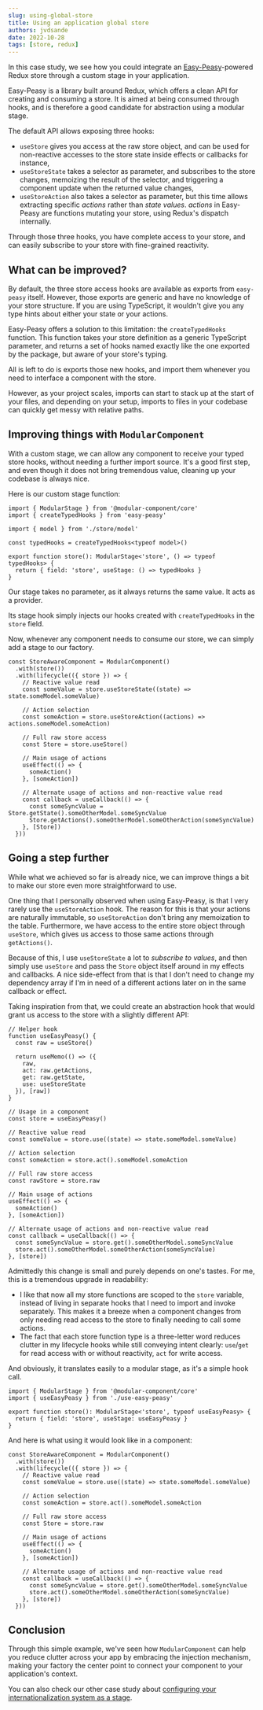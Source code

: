 ```yaml
---
slug: using-global-store
title: Using an application global store
authors: jvdsande
date: 2022-10-28
tags: [store, redux]
---
```


In this case study, we see how you could integrate an [Easy-Peasy](https://easy-peasy.vercel.app/)-powered Redux store through
a custom stage in your application.

<!--truncate-->

Easy-Peasy is a library built around Redux, which offers a clean API for creating and consuming a store. 
It is aimed at being consumed through hooks, and is therefore a good candidate for abstraction using a modular stage.

The default API allows exposing three hooks:

- `useStore` gives you access at the raw store object, and can be used for non-reactive accesses to the store state 
  inside effects or callbacks for instance,
- `useStoreState` takes a selector as parameter, and subscribes to the store changes, memoizing the result of the 
  selector, and triggering a component update when the returned value changes,
- `useStoreAction` also takes a selector as parameter, but this time allows extracting specific _actions_ rather than _state values_.
  _actions_ in Easy-Peasy are functions mutating your store, using Redux's dispatch internally.

Through those three hooks, you have complete access to your store, and can easily subscribe to your store with fine-grained
reactivity.

## What can be improved?

By default, the three store access hooks are available as exports from `easy-peasy` itself. However, those exports are 
generic and have no knowledge of your store structure. If you are using TypeScript, it wouldn't give you any type hints
about either your state or your actions.

Easy-Peasy offers a solution to this limitation: the `createTypedHooks` function. This function takes your store definition 
as a generic TypeScript parameter, and returns a set of hooks named exactly like the one exported by the package, but 
aware of your store's typing.

All is left to do is exports those new hooks, and import them whenever you need to interface a component with the store.

However, as your project scales, imports can start to stack up at the start of your files, and depending on your setup, 
imports to files in your codebase can quickly get messy with relative paths.

## Improving things with `ModularComponent`

With a custom stage, we can allow any component to receive your typed store hooks, without needing a further import source.
It's a good first step, and even though it does not bring tremendous value, cleaning up your codebase is always nice.

Here is our custom stage function:

```tsx 
import { ModularStage } from '@modular-component/core'
import { createTypedHooks } from 'easy-peasy'

import { model } from './store/model'

const typedHooks = createTypedHooks<typeof model>()

export function store(): ModularStage<'store', () => typeof typedHooks> {
  return { field: 'store', useStage: () => typedHooks }
}
```

Our stage takes no parameter, as it always returns the same value. It acts as a provider.

Its stage hook simply injects our hooks created with `createTypedHooks` in the `store` field.

Now, whenever any component needs to consume our store, we can simply add
a stage to our factory.

```tsx
const StoreAwareComponent = ModularComponent()
  .with(store())
  .with(lifecycle(({ store }) => {
    // Reactive value read
    const someValue = store.useStoreState((state) => state.someModel.someValue)
    
    // Action selection
    const someAction = store.useStoreAction((actions) => actions.someModel.someAction)
    
    // Full raw store access
    const Store = store.useStore()
    
    // Main usage of actions
    useEffect(() => {
      someAction()
    }, [someAction])
    
    // Alternate usage of actions and non-reactive value read
    const callback = useCallback(() => {
      const someSyncValue = Store.getState().someOtherModel.someSyncValue
      Store.getActions().someOtherModel.someOtherAction(someSyncValue)
    }, [Store])
  }))
```

## Going a step further

While what we achieved so far is already nice, we can improve things a bit to make our store even more straightforward to use.

One thing that I personally observed when using Easy-Peasy, is that I very rarely use the `useStoreAction` hook. The reason
for this is that your actions are naturally immutable, so `useStoreAction` don't bring any memoization to the table. Furthermore,
we have access to the entire store object through `useStore`, which gives us access to those same actions through `getActions()`.

Because of this, I use `useStoreState` a lot to _subscribe to values_, and then simply use `useStore` and pass the `Store`
object itself around in my effects and callbacks. A nice side-effect from that is that I don't need to change my 
dependency array if I'm in need of a different actions later on in the same callback or effect.

Taking inspiration from that, we could create an abstraction hook that would grant us access to the store with a slightly
different API:

```tsx
// Helper hook
function useEasyPeasy() {
  const raw = useStore()

  return useMemo(() => ({ 
    raw, 
    act: raw.getActions,
    get: raw.getState, 
    use: useStoreState
  }), [raw])
}

// Usage in a component
const store = useEasyPeasy()

// Reactive value read
const someValue = store.use((state) => state.someModel.someValue)

// Action selection
const someAction = store.act().someModel.someAction

// Full raw store access
const rawStore = store.raw

// Main usage of actions
useEffect(() => {
  someAction()
}, [someAction])

// Alternate usage of actions and non-reactive value read
const callback = useCallback(() => {
  const someSyncValue = store.get().someOtherModel.someSyncValue
  store.act().someOtherModel.someOtherAction(someSyncValue)
}, [store])
```

Admittedly this change is small and purely depends on one's tastes. For me, this is a tremendous upgrade in readability:

- I like that now all my store functions are scoped to the `store` variable, instead of living in separate hooks that
  I need to import and invoke separately. This makes it a breeze when a component changes from only needing read access
  to the store to finally needing to call some actions.
- The fact that each store function type is a three-letter word reduces clutter in my lifecycle hooks while still conveying
  intent clearly: `use`/`get` for read access with or without reactivity, `act` for write access.

And obviously, it translates easily to a modular stage, as it's a simple hook call.


```tsx 
import { ModularStage } from '@modular-component/core'
import { useEasyPeasy } from './use-easy-peasy'

export function store(): ModularStage<'store', typeof useEasyPeasy> {
  return { field: 'store', useStage: useEasyPeasy }
}
```

And here is what using it would look like in a component:

```tsx
const StoreAwareComponent = ModularComponent()
  .with(store())
  .with(lifecycle(({ store }) => {
    // Reactive value read
    const someValue = store.use((state) => state.someModel.someValue)
    
    // Action selection
    const someAction = store.act().someModel.someAction
    
    // Full raw store access
    const Store = store.raw
    
    // Main usage of actions
    useEffect(() => {
      someAction()
    }, [someAction])
    
    // Alternate usage of actions and non-reactive value read
    const callback = useCallback(() => {
      const someSyncValue = store.get().someOtherModel.someSyncValue
      store.act().someOtherModel.someOtherAction(someSyncValue)
    }, [store])
  }))
```

## Conclusion

Through this simple example, we've seen how `ModularComponent` can help you reduce clutter across your app by embracing
the injection mechanism, making your factory the center point to connect your component to your application's context.

You can also check our other case study about [configuring your internationalization system as a stage](./using-internationalization.md).
